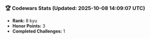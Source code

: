 ### 🏆 Codewars Stats (Updated: 2025-10-08 14:09:07 UTC)

- **Rank:** 8 kyu
- **Honor Points:** 3
- **Completed Challenges:** 1
